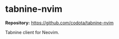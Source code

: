 # tabnine-nvim

**Repository:** <https://github.com/codota/tabnine-nvim>

Tabnine client for Neovim.
